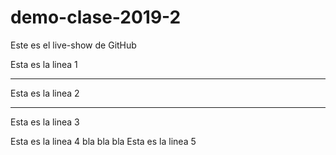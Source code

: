 # demo-clase-2019-2
Este es el live-show de GitHub

Esta es la linea 1
- - - - - - - - - - -
Esta es la linea 2
- - - - - - - - - - 
Esta es la linea 3

Esta es la linea 4
bla bla bla 
Esta es la linea 5
